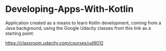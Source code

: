 # Developing-Apps-With-Kotlin
Application created as a means to learn Kotlin development, coming from a Java background, using the Google Udacity classes from this link as a starting point:


https://classroom.udacity.com/courses/ud9012
